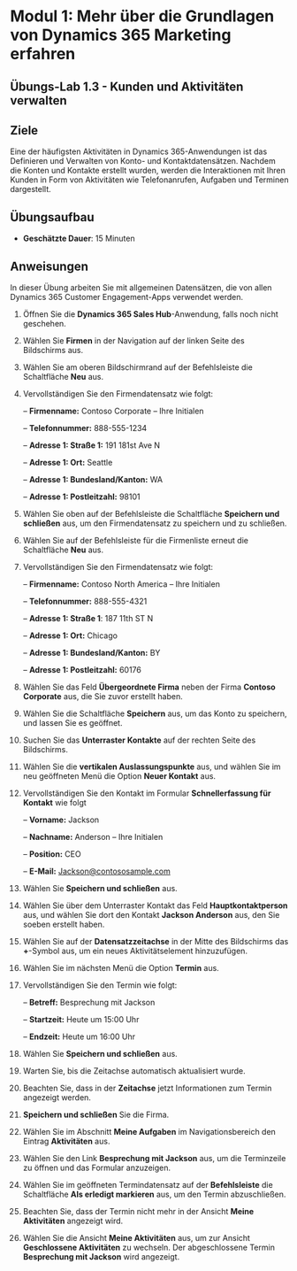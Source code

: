 ﻿---
lab:
    title: 'Lab 1.3: Kunden und Aktivitäten verwalten'
    module: 'Modul 1: Mehr über die Grundlagen von Dynamics 365 Marketing erfahren'
---

Modul 1: Mehr über die Grundlagen von Dynamics 365 Marketing erfahren
========================

## Übungs-Lab 1.3 - Kunden und Aktivitäten verwalten

## Ziele

Eine der häufigsten Aktivitäten in Dynamics 365-Anwendungen ist das Definieren und Verwalten von Konto- und Kontaktdatensätzen. Nachdem die Konten und Kontakte erstellt wurden, werden die Interaktionen mit Ihren Kunden in Form von Aktivitäten wie Telefonanrufen, Aufgaben und Terminen dargestellt.

## Übungsaufbau

  - **Geschätzte Dauer**: 15 Minuten

## Anweisungen

In dieser Übung arbeiten Sie mit allgemeinen Datensätzen, die von allen Dynamics 365 Customer Engagement-Apps verwendet werden. 

1. Öffnen Sie die **Dynamics 365 Sales Hub**-Anwendung, falls noch nicht geschehen. 

2. Wählen Sie **Firmen** in der Navigation auf der linken Seite des Bildschirms aus. 

3. Wählen Sie am oberen Bildschirmrand auf der Befehlsleiste die Schaltfläche **Neu** aus.

4. Vervollständigen Sie den Firmendatensatz wie folgt:

	– **Firmenname:** Contoso Corporate – Ihre Initialen

	– **Telefonnummer:** 888-555-1234

	– **Adresse 1: Straße 1:** 191 181st Ave N

	– **Adresse 1: Ort:** Seattle

	– **Adresse 1: Bundesland/Kanton:** WA

	– **Adresse 1: Postleitzahl:** 98101

5. Wählen Sie oben auf der Befehlsleiste die Schaltfläche **Speichern und schließen** aus, um den Firmendatensatz zu speichern und zu schließen.

6. Wählen Sie auf der Befehlsleiste für die Firmenliste erneut die Schaltfläche **Neu** aus.

7. Vervollständigen Sie den Firmendatensatz wie folgt:

	– **Firmenname:** Contoso North America – Ihre Initialen

	– **Telefonnummer:** 888-555-4321

	– **Adresse 1: Straße 1**: 187 11th ST N

	– **Adresse 1: Ort:** Chicago

	– **Adresse 1: Bundesland/Kanton:** BY

	– **Adresse 1: Postleitzahl:** 60176

8. Wählen Sie das Feld **Übergeordnete Firma** neben der Firma **Contoso Corporate** aus, die Sie zuvor erstellt haben. 

9. Wählen Sie die Schaltfläche **Speichern** aus, um das Konto zu speichern, und lassen Sie es geöffnet. 

10. Suchen Sie das **Unterraster Kontakte** auf der rechten Seite des Bildschirms. 

11. Wählen Sie die **vertikalen Auslassungspunkte** aus, und wählen Sie im neu geöffneten Menü die Option **Neuer Kontakt** aus. 

12. Vervollständigen Sie den Kontakt im Formular **Schnellerfassung für Kontakt** wie folgt

	– **Vorname:** Jackson

	– **Nachname:** Anderson – Ihre Initialen

	– **Position:** CEO

	– **E-Mail:** Jackson@contososample.com

13. Wählen Sie **Speichern und schließen** aus.

14. Wählen Sie über dem Unterraster Kontakt das Feld **Hauptkontaktperson** aus, und wählen Sie dort den Kontakt **Jackson Anderson** aus, den Sie soeben erstellt haben. 

15. Wählen Sie auf der **Datensatzzeitachse** in der Mitte des Bildschirms das **+**-Symbol aus, um ein neues Aktivitätselement hinzuzufügen. 

16. Wählen Sie im nächsten Menü die Option **Termin** aus.

17. Vervollständigen Sie den Termin wie folgt:

	– **Betreff:** Besprechung mit Jackson

	– **Startzeit:** Heute um 15:00 Uhr

	– **Endzeit:** Heute um 16:00 Uhr

18. Wählen Sie **Speichern und schließen** aus. 

19. Warten Sie, bis die Zeitachse automatisch aktualisiert wurde. 

20. Beachten Sie, dass in der **Zeitachse** jetzt Informationen zum Termin angezeigt werden. 

21. **Speichern und schließen** Sie die Firma. 

22. Wählen Sie im Abschnitt **Meine Aufgaben** im Navigationsbereich den Eintrag **Aktivitäten** aus.

23. Wählen Sie den Link **Besprechung mit Jackson** aus, um die Terminzeile zu öffnen und das Formular anzuzeigen. 

24. Wählen Sie im geöffneten Termindatensatz auf der **Befehlsleiste** die Schaltfläche **Als erledigt markieren** aus, um den Termin abzuschließen. 

25. Beachten Sie, dass der Termin nicht mehr in der Ansicht **Meine Aktivitäten** angezeigt wird. 

26. Wählen Sie die Ansicht **Meine Aktivitäten** aus, um zur Ansicht **Geschlossene Aktivitäten** zu wechseln. Der abgeschlossene Termin **Besprechung mit Jackson** wird angezeigt.
